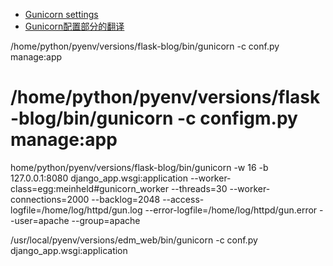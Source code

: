 
- [Gunicorn settings](http://docs.gunicorn.org/en/stable/settings.html)
- [Gunicorn配置部分的翻译](https://www.cnblogs.com/nanrou/p/7026789.html)


/home/python/pyenv/versions/flask-blog/bin/gunicorn -c conf.py manage:app
# /home/python/pyenv/versions/flask-blog/bin/gunicorn -c configm.py manage:app


home/python/pyenv/versions/flask-blog/bin/gunicorn -w 16
    -b 127.0.0.1:8080
    django_app.wsgi:application
    --worker-class=egg:meinheld#gunicorn_worker
    --threads=30
    --worker-connections=2000
    --backlog=2048
    --access-logfile=/home/log/httpd/gun.log
    --error-logfile=/home/log/httpd/gun.error
    --user=apache --group=apache

/usr/local/pyenv/versions/edm_web/bin/gunicorn -c conf.py django_app.wsgi:application